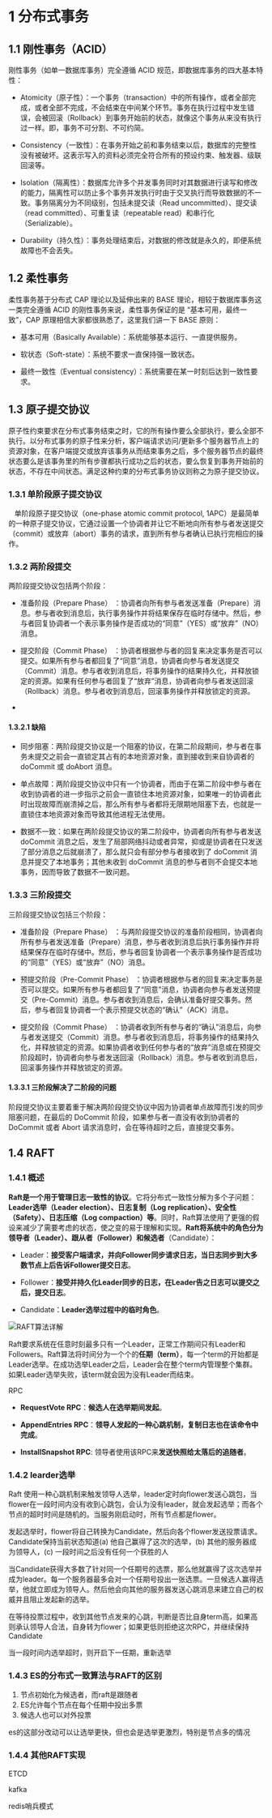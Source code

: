 # 1 分布式事务

## 1.1 刚性事务（ACID）

刚性事务（如单一数据库事务）完全遵循 ACID 规范，即数据库事务的四大基本特性：

- Atomicity（原子性）：一个事务（transaction）中的所有操作，或者全部完成，或者全部不完成，不会结束在中间某个环节。事务在执行过程中发生错误，会被回滚（Rollback）到事务开始前的状态，就像这个事务从来没有执行过一样。即，事务不可分割、不可约简。

- Consistency（一致性）：在事务开始之前和事务结束以后，数据库的完整性没有被破坏。这表示写入的资料必须完全符合所有的预设约束、触发器、级联回滚等。

- Isolation（隔离性）：数据库允许多个并发事务同时对其数据进行读写和修改的能力，隔离性可以防止多个事务并发执行时由于交叉执行而导致数据的不一致。事务隔离分为不同级别，包括未提交读（Read uncommitted）、提交读（read committed）、可重复读（repeatable read）和串行化（Serializable）。

- Durability（持久性）：事务处理结束后，对数据的修改就是永久的，即便系统故障也不会丢失。

## 1.2 柔性事务

柔性事务基于分布式 CAP 理论以及延伸出来的 BASE 理论，相较于数据库事务这一类完全遵循 ACID 的刚性事务来说，柔性事务保证的是 “基本可用，最终一致”，CAP 原理相信大家都很熟悉了，这里我们讲一下 BASE 原则：

- 基本可用（Basically Available）：系统能够基本运行、一直提供服务。

- 软状态（Soft-state）：系统不要求一直保持强一致状态。

- 最终一致性（Eventual consistency）：系统需要在某一时刻后达到一致性要求。

## 1.3 原子提交协议

原子性约束要求在分布式事务结束之时，它的所有操作要么全部执行，要么全部不执行。以分布式事务的原子性来分析，客户端请求访问/更新多个服务器节点上的资源对象，在客户端提交或放弃该事务从而结束事务之后，多个服务器节点的最终状态要么是该事务里的所有步骤都执行成功之后的状态，要么恢复到事务开始前的状态，不存在中间状态。满足这种约束的分布式事务协议则称之为原子提交协议。

### 1.3.1 单阶段原子提交协议

   单阶段原子提交协议（one-phase atomic commit protocol, 1APC）是最简单的一种原子提交协议，它通过设置一个协调者并让它不断地向所有参与者发送提交（commit）或放弃（abort）事务的请求，直到所有参与者确认已执行完相应的操作。

### 1.3.2 两阶段提交

两阶段提交协议包括两个阶段：

- 准备阶段（Prepare Phase） ：协调者向所有参与者发送准备（Prepare）消息。参与者收到消息后，执行事务操作并将结果保存在临时存储中。然后，参与者回复协调者一个表示事务操作是否成功的“同意”（YES）或“放弃”（NO）消息。

- 提交阶段（Commit Phase） ：协调者根据参与者的回复来决定事务是否可以提交。如果所有参与者都回复了“同意”消息，协调者向参与者发送提交（Commit）消息。参与者收到消息后，将事务操作的结果持久化，并释放锁定的资源。如果有任何参与者回复了“放弃”消息，协调者向参与者发送回滚（Rollback）消息。参与者收到消息后，回滚事务操作并释放锁定的资源。

- 

#### 1.3.2.1 缺陷

- 同步阻塞：两阶段提交协议是一个阻塞的协议，在第二阶段期间，参与者在事务未提交之前会一直锁定其占有的本地资源对象，直到接收到来自协调者的 doCommit 或 doAbort 消息。

- 单点故障：两阶段提交协议中只有一个协调者，而由于在第二阶段中参与者在收到协调者的进一步指示之前会一直锁住本地资源对象，如果唯一的协调者此时出现故障而崩溃掉之后，那么所有参与者都将无限期地阻塞下去，也就是一直锁住本地资源对象而导致其他进程无法使用。

- 数据不一致：如果在两阶段提交协议的第二阶段中，协调者向所有参与者发送 doCommit 消息之后，发生了局部网络抖动或者异常，抑或是协调者在只发送了部分消息之后就崩溃了，那么就只会有部分参与者接收到了 doCommit 消息并提交了本地事务；其他未收到 doCommit 消息的参与者则不会提交本地事务，因而导致了数据不一致问题。

### 1.3.3 三阶段提交

三阶段提交协议包括三个阶段：

- 准备阶段（Prepare Phase） ：与两阶段提交协议的准备阶段相同，协调者向所有参与者发送准备（Prepare）消息，参与者收到消息后执行事务操作并将结果保存在临时存储中。然后，参与者回复协调者一个表示事务操作是否成功的“同意”（YES）或“放弃”（NO）消息。

- 预提交阶段（Pre-Commit Phase） ：协调者根据参与者的回复来决定事务是否可以提交。如果所有参与者都回复了“同意”消息，协调者向参与者发送预提交（Pre-Commit）消息。参与者收到消息后，会确认准备好提交事务。然后，参与者回复协调者一个表示预提交状态的“确认”（ACK）消息。

- 提交阶段（Commit Phase） ：协调者收到所有参与者的“确认”消息后，向参与者发送提交（Commit）消息。参与者收到消息后，将事务操作的结果持久化，并释放锁定的资源。如果协调者收到任何参与者的“放弃”消息或在预提交阶段超时，协调者向参与者发送回滚（Rollback）消息。参与者收到消息后，回滚事务操作并释放锁定的资源。

#### 1.3.3.1 三阶段解决了二阶段的问题

阶段提交协议主要着重于解决两阶段提交协议中因为协调者单点故障而引发的同步阻塞问题，在最后的 DoCommit 阶段，如果参与者一直没有收到协调者的 DoCommit 或者 Abort 请求消息时，会在等待超时之后，直接提交事务。

## 1.4 RAFT

### 1.4.1 概述

**Raft是一个用于管理日志一致性的协议**。它将分布式一致性分解为多个子问题：**Leader选举（Leader election）、日志复制（Log replication）、安全性（Safety）、日志压缩（Log compaction）等**。同时，Raft算法使用了更强的假设来减少了需要考虑的状态，使之变的易于理解和实现。**Raft将系统中的角色分为领导者（Leader）、跟从者（Follower）和候选者**（Candidate）：

- Leader：**接受客户端请求，并向Follower同步请求日志，当日志同步到大多数节点上后告诉Follower提交日志**。

- Follower：**接受并持久化Leader同步的日志，在Leader告之日志可以提交之后，提交日志**。

- Candidate：**Leader选举过程中的临时角色**。

![RAFT算法详解](https://ask.qcloudimg.com/http-save/yehe-3700967/719d0b71d6b9523cfd756a2dd648fb2e.jpg)

Raft要求系统在任意时刻最多只有一个Leader，正常工作期间只有Leader和Followers。Raft算法将时间分为一个个的**任期（term）**，每一个term的开始都是Leader选举。在成功选举Leader之后，Leader会在整个term内管理整个集群。如果Leader选举失败，该term就会因为没有Leader而结束。

RPC

- **RequestVote RPC**：**候选人在选举期间发起**。

- **AppendEntries RPC**：**领导人发起的一种心跳机制，复制日志也在该命令中完成**。

- **InstallSnapshot RPC**: 领导者使用该RPC来**发送快照给太落后的追随者**。

### 1.4.2 learder选举

Raft 使用一种心跳机制来触发领导人选举，leader定时向flower发送心跳包，当flower在一段时间内没有收到心跳包，会认为没有leader，就会发起选举；而各个节点的超时时间是随机的。当服务刚启动时，所有节点都是flower。

发起选举时，flower将自己转换为Candidate，然后向各个flower发送投票请求。Candidate保持当前状态知道(a) 他自己赢得了这次的选举，(b) 其他的服务器成为领导人，(c) 一段时间之后没有任何一个获胜的人

当Candidate获得大多数了针对同一个任期号的选票，那么他就赢得了这次选举并成为leader。每一个服务器最多会对一个任期号投出一张选票。一旦候选人赢得选举，他就立即成为领导人。然后他会向其他的服务器发送心跳消息来建立自己的权威并且阻止发起新的选举。

在等待投票过程中，收到其他节点发来的心跳，判断是否比自身term高，如果高则承认领导人合法，自身转为flower；如果更低则拒绝这次RPC，并继续保持Candidate

当一段时间内选举超时，则开启下一任期，重新选举

### 1.4.3 ES的分布式一致算法与RAFT的区别

1. 节点初始化为候选者，而raft是跟随者
2. ES允许每个节点在每个任期中投出多票
3. 候选人也可以对外投票

es的这部分改动可以让选举更快，但也会是选举更激烈，特别是节点多的情况

### 1.4.4 其他RAFT实现

ETCD

kafka

redis哨兵模式
